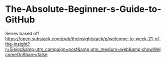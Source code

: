 # The-Absolute-Beginner-s-Guide-to-GitHub
Series based off https://open.substack.com/pub/theinsightstack/p/welcome-to-week-21-of-the-insight?r=5ieigc&amp;utm_campaign=post&amp;utm_medium=web&amp;showWelcomeOnShare=false
